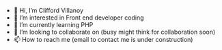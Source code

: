 - 👋 Hi, I’m Clifford Villanoy
- 👀 I’m interested in Front end developer coding
- 🌱 I’m currently learning PHP
- 💞️ I’m looking to collaborate on (busy might think for collaboration soon)
- 📫 How to reach me (email to contact me is under construction)

<!---
CliffordVillanoy/CliffordVillanoy is a ✨ special ✨ repository because its `README.md` (this file) appears on your GitHub profile.
You can click the Preview link to take a look at your changes.
--->
